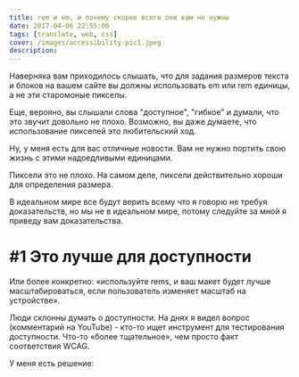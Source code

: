 ```yaml
---
title: rem и em, и почему скорее всего они вам не нужны
date: 2017-04-06 22:55:00
tags: [translate, web, css]
cover: /images/accessibility-pic1.jpeg
description: 
---
```


Наверняка вам приходилось слышать, что для задания размеров текста и блоков на вашем сайте вы должны использовать em или rem единицы, а не эти старомоные пикселы.

Еще, верояно, вы слышали слова "доступное", "гибкое" и думали, что это звучит довольно не плохо. Возможно, вы даже думаете, что использование пикселей это любительский ход.

Ну, у меня есть для вас отличные новости. Вам не нужно портить свою жизнь с этими надоедливыми единицами. 

Пиксели это не плохо. На самом деле, пиксели действительно хороши для определения размера.

В идеальном мире все будут верить всему что я говорю не требуя доказательств, но мы не в идеальном мире, потому следуйте за мной я приведу вам доказательства.

# #1 Это лучше для доступности

Или более конкретно: «используйте rems, и ваш макет будет лучше масштабироваться, если пользователь изменяет масштаб на устройстве».

Люди склонны думать о доступности. На днях я видел вопрос (комментарий на YouTube) - кто-то ищет инструмент для тестирования доступности. Что-то «более тщательное», чем просто факт соответствия WCAG.

У меня есть решение:

